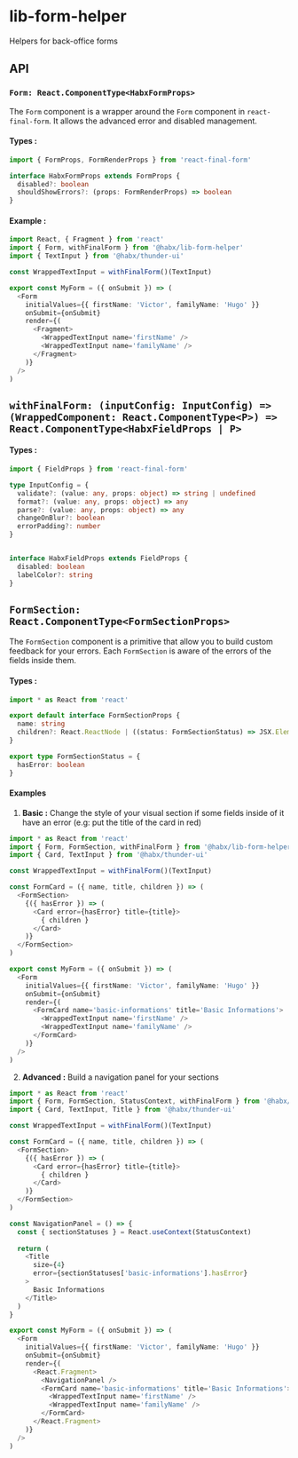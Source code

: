 # lib-form-helper
Helpers for back-office forms

## API


### `Form: React.ComponentType<HabxFormProps>`

The `Form` component is a wrapper around the `Form` component in `react-final-form`.
It allows the advanced error and disabled management.

#### Types :

```typescript
import { FormProps, FormRenderProps } from 'react-final-form'

interface HabxFormProps extends FormProps {
  disabled?: boolean
  shouldShowErrors?: (props: FormRenderProps) => boolean
}
```

#### Example :

```typescript jsx
import React, { Fragment } from 'react'
import { Form, withFinalForm } from '@habx/lib-form-helper'
import { TextInput } from '@habx/thunder-ui'

const WrappedTextInput = withFinalForm()(TextInput)

export const MyForm = ({ onSubmit }) => (
  <Form
    initialValues={{ firstName: 'Victor', familyName: 'Hugo' }}
    onSubmit={onSubmit}
    render={(
      <Fragment>
        <WrappedTextInput name='firstName' />
        <WrappedTextInput name='familyName' />
      </Fragment>
    )}
  />
)
```

## `withFinalForm: (inputConfig: InputConfig) => (WrappedComponent: React.ComponentType<P>) => React.ComponentType<HabxFieldProps | P>`


#### Types :

```typescript jsx
import { FieldProps } from 'react-final-form'

type InputConfig = {
  validate?: (value: any, props: object) => string | undefined
  format?: (value: any, props: object) => any
  parse?: (value: any, props: object) => any
  changeOnBlur?: boolean
  errorPadding?: number
}


interface HabxFieldProps extends FieldProps {
  disabled: boolean
  labelColor?: string
}
```




## `FormSection: React.ComponentType<FormSectionProps>`

The `FormSection` component is a primitive that allow you to build custom feedback for your errors.
Each `FormSection` is aware of the errors of the fields inside them.


#### Types :


```typescript jsx
import * as React from 'react'

export default interface FormSectionProps {
  name: string
  children?: React.ReactNode | ((status: FormSectionStatus) => JSX.Element)
}

export type FormSectionStatus = {
  hasError: boolean
}
```

#### Examples

1) **Basic :** Change the style of your visual section if some fields inside of it have an error (e.g: put the title of the card in red)

 
```typescript jsx
import * as React from 'react'
import { Form, FormSection, withFinalForm } from '@habx/lib-form-helper'
import { Card, TextInput } from '@habx/thunder-ui'

const WrappedTextInput = withFinalForm()(TextInput)

const FormCard = ({ name, title, children }) => (
  <FormSection>
    {({ hasError }) => (
      <Card error={hasError} title={title}>
        { children }
      </Card>
    )}
  </FormSection>
)

export const MyForm = ({ onSubmit }) => (
  <Form
    initialValues={{ firstName: 'Victor', familyName: 'Hugo' }}
    onSubmit={onSubmit}
    render={(
      <FormCard name='basic-informations' title='Basic Informations'>
        <WrappedTextInput name='firstName' />
        <WrappedTextInput name='familyName' />
      </FormCard>
    )}
  />
)
```

2) **Advanced :** Build a navigation panel for your sections

```typescript jsx
import * as React from 'react'
import { Form, FormSection, StatusContext, withFinalForm } from '@habx/lib-form-helper'
import { Card, TextInput, Title } from '@habx/thunder-ui'

const WrappedTextInput = withFinalForm()(TextInput)

const FormCard = ({ name, title, children }) => (
  <FormSection>
    {({ hasError }) => (
      <Card error={hasError} title={title}>
        { children }
      </Card>
    )}
  </FormSection>
)

const NavigationPanel = () => {
  const { sectionStatuses } = React.useContext(StatusContext)
  
  return (
    <Title 
      size={4} 
      error={sectionStatuses['basic-informations'].hasError}
    >
      Basic Informations
    </Title>
  )
}

export const MyForm = ({ onSubmit }) => (
  <Form
    initialValues={{ firstName: 'Victor', familyName: 'Hugo' }}
    onSubmit={onSubmit}
    render={(
      <React.Fragment>
        <NavigationPanel />
        <FormCard name='basic-informations' title='Basic Informations'>
          <WrappedTextInput name='firstName' />
          <WrappedTextInput name='familyName' />
        </FormCard>
      </React.Fragment>
    )}
  />
)
```
